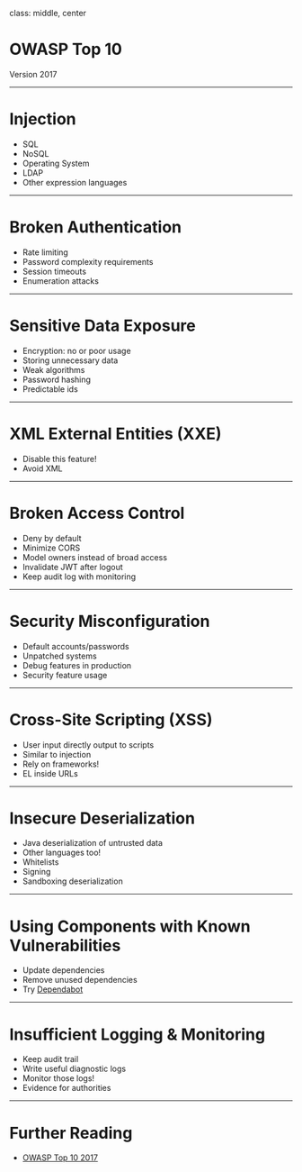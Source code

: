 class: middle, center

# OWASP Top 10

Version 2017

---

# Injection

* SQL
* NoSQL
* Operating System
* LDAP
* Other expression languages

---

# Broken Authentication

* Rate limiting
* Password complexity requirements
* Session timeouts
* Enumeration attacks

---

# Sensitive Data Exposure

* Encryption: no or poor usage
* Storing unnecessary data
* Weak algorithms
* Password hashing
* Predictable ids

---

# XML External Entities (XXE)

* Disable this feature!
* Avoid XML

---

# Broken Access Control

* Deny by default
* Minimize CORS
* Model owners instead of broad access
* Invalidate JWT after logout
* Keep audit log with monitoring

---

# Security Misconfiguration

* Default accounts/passwords
* Unpatched systems
* Debug features in production
* Security feature usage

---

# Cross-Site Scripting (XSS)

* User input directly output to scripts
* Similar to injection
* Rely on frameworks!
* EL inside URLs

---

# Insecure Deserialization

* Java deserialization of untrusted data
* Other languages too!
* Whitelists
* Signing
* Sandboxing deserialization

---

# Using Components with Known Vulnerabilities

* Update dependencies
* Remove unused dependencies
* Try [Dependabot](https://dependabot.com/)

---

# Insufficient Logging & Monitoring

* Keep audit trail
* Write useful diagnostic logs
* Monitor those logs!
* Evidence for authorities

---

# Further Reading

* [OWASP Top 10 2017](https://www.owasp.org/images/7/72/OWASP_Top_10-2017_%28en%29.pdf.pdf)
